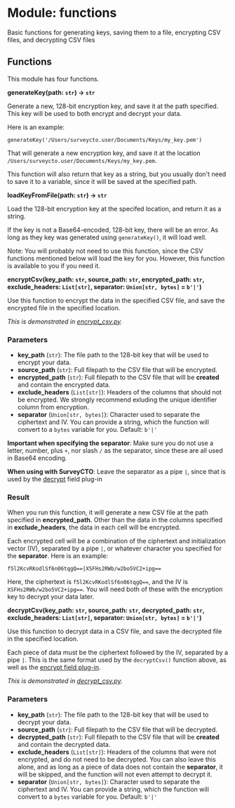 # Module: functions

Basic functions for generating keys, saving them to a file, encrypting CSV files, and decrypting CSV files

## Functions

This module has four functions.

**generateKey(path: `str`) -> `str`**

Generate a new, 128-bit encryption key, and save it at the path specified. This key will be used to both encrypt and decrypt your data.

Here is an example:

    generateKey('/Users/surveycto.user/Documents/Keys/my_key.pem')

That will generate a new encryption key, and save it at the location `/Users/surveycto.user/Documents/Keys/my_key.pem`.

This function will also return that key as a string, but you usually don't need to save it to a variable, since it will be saved at the specified path.

**loadKeyFromFile(path: `str`) -> `str`**

Load the 128-bit encryption key at the specifed location, and return it as a string.

If the key is not a Base64-encoded, 128-bit key, there will be an error. As long as they key was generated using `generateKey()`, it will load well.

Note: You will probably not need to use this function, since the CSV functions mentioned below will load the key for you. However, this function is available to you if you need it.

**encryptCsv(key_path: `str`, source_path: `str`, encrypted_path: `str`, exclude_headers: `List[str]`, separator: `Union[str, bytes]` = `b'|'`)**

Use this function to encrypt the data in the specified CSV file, and save the encrypted file in the specified location.

*This is demonstrated in [encrypt_csv.py](../source/encrypt_csv.py).*

### Parameters

* **key_path** (`str`): The file path to the 128-bit key that will be used to encrypt your data.
* **source_path** (`str`): Full filepath to the CSV file that will be encrypted.
* **encrypted_path** (`str`): Full filepath to the CSV file that will be **created** and contain the encrypted data.
* **exclude_headers** (`List[str]`): Headers of the columns that should not be encrypted. We strongly recommend exluding the unique identifier column from encryption.
* **separator** (`Union[str, bytes]`): Character used to separate the ciphertext and IV. You can provide a string, which the function will convert to a `bytes` variable for you. Default: `b'|'`

**Important when specifying the separator**: Make sure you do not use a letter, number, plus `+`, nor slash `/` as the separator, since these are all used in Base64 encoding.

**When using with SurveyCTO**: Leave the separator as a pipe `|`, since that is used by the [decrypt](https://github.com/surveycto/decrypt/blob/main/README.md) field plug-in

### Result

When you run this function, it will generate a new CSV file at the path specified in **encrypted_path**. Other than the data in the columns specified in **exclude_headers**, the data in each cell will be encrypted.

Each encrypted cell will be a combination of the ciphertext and initialization vector (IV), separated by a pipe `|`, or whatever character you specified for the **separator**. Here is an example:

    f5l2KcvRKodlSf6n06tqgQ==|XSFHs2RWb/w2bo5VC2+ipg==

Here, the ciphertext is `f5l2KcvRKodlSf6n06tqgQ==`, and the IV is `XSFHs2RWb/w2bo5VC2+ipg==`. You will need both of these with the encryption key to decrypt your data later.

**decryptCsv(key_path: `str`, source_path: `str`, decrypted_path: `str`, exclude_headers: `List[str]`, separator: `Union[str, bytes]` = `b'|'`)**

Use this function to decrypt data in a CSV file, and save the decrypted file in the specified location.

Each piece of data must be the ciphertext followed by the IV, separated by a pipe `|`. This is the same format used by the `decryptCsv()` function above, as well as the [encrypt field plug-in](https://github.com/surveycto/encrypt/blob/main/README.md).

*This is demonstrated in [decrypt_csv.py](../source/decrypt_csv.py).*

### Parameters

* **key_path** (`str`): The file path to the 128-bit key that will be used to decrypt your data.
* **source_path** (`str`): Full filepath to the CSV file that will be decrypted.
* **decrypted_path** (`str`): Full filepath to the CSV file that will be **created** and contain the decrypted data.
* **exclude_headers** (`List[str]`): Headers of the columns that were not encrypted, and do not need to be decrypted. You can also leave this alone, and as long as a piece of data does not contain the **separator**, it will be skipped, and the function will not even attempt to decrypt it.
* **separator** (`Union[str, bytes]`): Character used to separate the ciphertext and IV. You can provide a string, which the function will convert to a `bytes` variable for you. Default: `b'|'`
